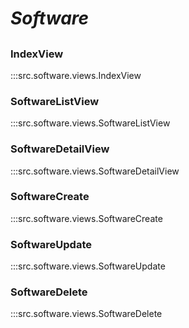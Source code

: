 # ***Software***

##

### IndexView
:::src.software.views.IndexView

### SoftwareListView
:::src.software.views.SoftwareListView

### SoftwareDetailView
:::src.software.views.SoftwareDetailView

### SoftwareCreate
:::src.software.views.SoftwareCreate

### SoftwareUpdate
:::src.software.views.SoftwareUpdate

### SoftwareDelete
:::src.software.views.SoftwareDelete
